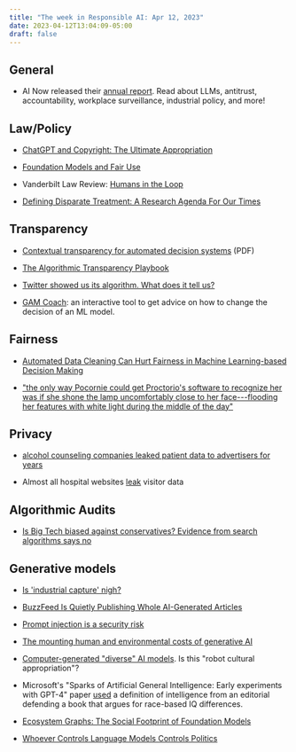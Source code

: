 ```yaml
---
title: "The week in Responsible AI: Apr 12, 2023"
date: 2023-04-12T13:04:09-05:00
draft: false
---
```


## General

- AI Now released their [annual report](https://ainowinstitute.org/2023-landscape). Read about LLMs, antitrust, accountability, workplace surveillance, industrial policy, and more!

## Law/Policy

- [ChatGPT and Copyright: The Ultimate Appropriation](https://techpolicy.press/chatgpt-and-copyright-the-ultimate-appropriation/)

- [Foundation Models and Fair Use](https://arxiv.org/abs/2303.15715)

- Vanderbilt Law Review: [Humans in the Loop](https://vanderbiltlawreview.org/lawreview/2023/03/humans-in-the-loop/)

-  [Defining Disparate Treatment: A Research Agenda For Our Times](https://papers.ssrn.com/sol3/papers.cfm?abstract_id=4409714) 

## Transparency

- [Contextual transparency for automated decision systems](https://www.nature.com/articles/s42256-023-00623-7.epdf?sharing_token=mUWY2nNDVRkXAk3rPaRLUdRgN0jAjWel9jnR3ZoTv0P9184ur6aW-z48bzYkoPmlsTYPtIvPCAk_ayHnwLBpBawLWNn2-mpn_OaFiud6O17PfVT6wy35-4YKSFMiVpkylJFsS_-0OR3zaq1cfg4Cn9BmrMJA3qZLUjiPiAQwjbM%3D) (PDF)

- [The Algorithmic Transparency Playbook](https://dataresponsibly.github.io/algorithmic-transparency-playbook/)

- [Twitter showed us its algorithm. What does it tell us?](https://knightcolumbia.org/blog/twitter-showed-us-its-algorithm-what-does-it-tell-us)

- [GAM Coach](https://poloclub.github.io/gam-coach/): an interactive tool to get advice on how to change the decision of an ML model.

## Fairness

- [Automated Data Cleaning Can Hurt Fairness in Machine Learning-based Decision Making](https://ssc.io/pdf/demodq.pdf)

- ["the only way Pocornie could get Proctorio's software to recognize her was if she shone the lamp uncomfortably close to her face---flooding her features with white light during the middle of the day"](https://t.co/drxzsG8ztu)


## Privacy

- [alcohol counseling companies leaked patient data to advertisers for years](https://www.theverge.com/2023/4/4/23669704/alcohol-counseling-patient-data-leak-monument-tempest)

- Almost all hospital websites [leak](https://www.statnews.com/2023/04/03/hospitals-hipaa-health-data-pixel-tracker/) visitor data

## Algorithmic Audits

- [Is Big Tech biased against conservatives? Evidence from search algorithms says no](https://mailchi.mp/70965cb57f98/weekly-updates-on-covid-19s-impact-on-journalism-2083655?e=c478778f65)

## Generative models

- [Is 'industrial capture' nigh?](https://venturebeat.com/ai/as-anthropic-seeks-billions-to-take-on-openai-industrial-capture-is-nigh-or-is-it/)

- [BuzzFeed Is Quietly Publishing Whole AI-Generated Articles](https://futurism.com/buzzfeed-publishing-articles-by-ai?mc_cid=51107816df&mc_eid=f14ac890df)

- [Prompt injection is a security risk](https://mailchi.mp/technologyreview.com/glitchy-spammy-scammy-ai-powered-internet?e=f14ac890df)

- [The mounting human and environmental costs of generative AI](https://arstechnica.com/gadgets/2023/04/generative-ai-is-cool-but-lets-not-forget-its-human-and-environmental-costs/)

- [Computer-generated "diverse" AI models](https://www.theguardian.com/fashion/2023/apr/03/ai-virtual-models-fashion-brands?mc_cid=962030d65a&mc_eid=51ebdccff1). Is this "robot cultural appropriation"?

- Microsoft's "Sparks of Artificial General Intelligence: Early experiments with GPT-4" paper [used](https://twitter.com/TimoPG/status/1645567315407409155?s=20) a definition of intelligence from an editorial defending a book that argues for race-based IQ differences.

- [Ecosystem Graphs: The Social Footprint of Foundation Models](https://hai.stanford.edu/news/ecosystem-graphs-social-footprint-foundation-models?utm_source=twitter&utm_medium=social&utm_content=Stanford%20HAI_twitter_StanfordHAI_202304101045_sf176670622&utm_campaign=&sf176670622=1)

- [Whoever Controls Language Models Controls Politics](https://hannesbajohr.de/en/2023/04/08/whoever-controls-language-models-controls-politics/)